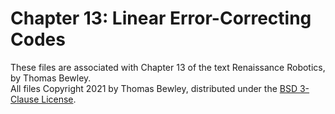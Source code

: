 # Chapter 13: Linear Error-Correcting Codes
These files are associated with Chapter 13 of the text Renaissance Robotics, by Thomas Bewley.<BR>
All files Copyright 2021 by Thomas Bewley, distributed under the <a href="https://github.com/tbewley/RR/blob/main/LICENSE">BSD 3-Clause License</a>.
